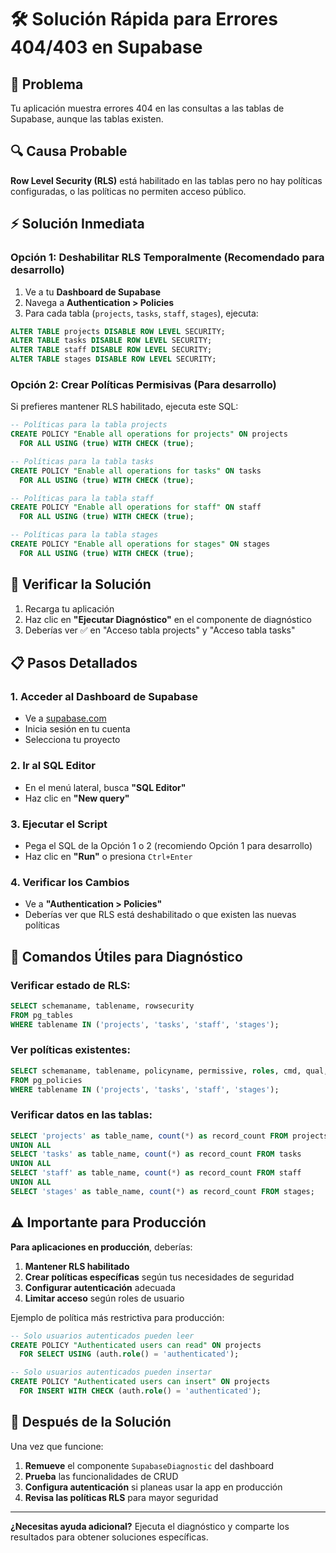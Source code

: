 # 🛠️ Solución Rápida para Errores 404/403 en Supabase

## 🚨 Problema
Tu aplicación muestra errores 404 en las consultas a las tablas de Supabase, aunque las tablas existen.

## 🔍 Causa Probable
**Row Level Security (RLS)** está habilitado en las tablas pero no hay políticas configuradas, o las políticas no permiten acceso público.

## ⚡ Solución Inmediata

### Opción 1: Deshabilitar RLS Temporalmente (Recomendado para desarrollo)

1. Ve a tu **Dashboard de Supabase**
2. Navega a **Authentication > Policies**
3. Para cada tabla (`projects`, `tasks`, `staff`, `stages`), ejecuta:

```sql
ALTER TABLE projects DISABLE ROW LEVEL SECURITY;
ALTER TABLE tasks DISABLE ROW LEVEL SECURITY;
ALTER TABLE staff DISABLE ROW LEVEL SECURITY;
ALTER TABLE stages DISABLE ROW LEVEL SECURITY;
```

### Opción 2: Crear Políticas Permisivas (Para desarrollo)

Si prefieres mantener RLS habilitado, ejecuta este SQL:

```sql
-- Políticas para la tabla projects
CREATE POLICY "Enable all operations for projects" ON projects
  FOR ALL USING (true) WITH CHECK (true);

-- Políticas para la tabla tasks
CREATE POLICY "Enable all operations for tasks" ON tasks
  FOR ALL USING (true) WITH CHECK (true);

-- Políticas para la tabla staff
CREATE POLICY "Enable all operations for staff" ON staff
  FOR ALL USING (true) WITH CHECK (true);

-- Políticas para la tabla stages
CREATE POLICY "Enable all operations for stages" ON stages
  FOR ALL USING (true) WITH CHECK (true);
```

## 🧪 Verificar la Solución

1. Recarga tu aplicación
2. Haz clic en **"Ejecutar Diagnóstico"** en el componente de diagnóstico
3. Deberías ver ✅ en "Acceso tabla projects" y "Acceso tabla tasks"

## 📋 Pasos Detallados

### 1. Acceder al Dashboard de Supabase
- Ve a [supabase.com](https://supabase.com)
- Inicia sesión en tu cuenta
- Selecciona tu proyecto

### 2. Ir al SQL Editor
- En el menú lateral, busca **"SQL Editor"**
- Haz clic en **"New query"**

### 3. Ejecutar el Script
- Pega el SQL de la Opción 1 o 2 (recomiendo Opción 1 para desarrollo)
- Haz clic en **"Run"** o presiona `Ctrl+Enter`

### 4. Verificar los Cambios
- Ve a **"Authentication > Policies"**
- Deberías ver que RLS está deshabilitado o que existen las nuevas políticas

## 🔧 Comandos Útiles para Diagnóstico

### Verificar estado de RLS:
```sql
SELECT schemaname, tablename, rowsecurity 
FROM pg_tables 
WHERE tablename IN ('projects', 'tasks', 'staff', 'stages');
```

### Ver políticas existentes:
```sql
SELECT schemaname, tablename, policyname, permissive, roles, cmd, qual, with_check
FROM pg_policies 
WHERE tablename IN ('projects', 'tasks', 'staff', 'stages');
```

### Verificar datos en las tablas:
```sql
SELECT 'projects' as table_name, count(*) as record_count FROM projects
UNION ALL
SELECT 'tasks' as table_name, count(*) as record_count FROM tasks
UNION ALL
SELECT 'staff' as table_name, count(*) as record_count FROM staff
UNION ALL
SELECT 'stages' as table_name, count(*) as record_count FROM stages;
```

## ⚠️ Importante para Producción

**Para aplicaciones en producción**, deberías:

1. **Mantener RLS habilitado**
2. **Crear políticas específicas** según tus necesidades de seguridad
3. **Configurar autenticación** adecuada
4. **Limitar acceso** según roles de usuario

Ejemplo de política más restrictiva para producción:
```sql
-- Solo usuarios autenticados pueden leer
CREATE POLICY "Authenticated users can read" ON projects
  FOR SELECT USING (auth.role() = 'authenticated');

-- Solo usuarios autenticados pueden insertar
CREATE POLICY "Authenticated users can insert" ON projects
  FOR INSERT WITH CHECK (auth.role() = 'authenticated');
```

## 🎯 Después de la Solución

Una vez que funcione:

1. **Remueve** el componente `SupabaseDiagnostic` del dashboard
2. **Prueba** las funcionalidades de CRUD
3. **Configura autenticación** si planeas usar la app en producción
4. **Revisa las políticas RLS** para mayor seguridad

---

**¿Necesitas ayuda adicional?** Ejecuta el diagnóstico y comparte los resultados para obtener soluciones específicas.
